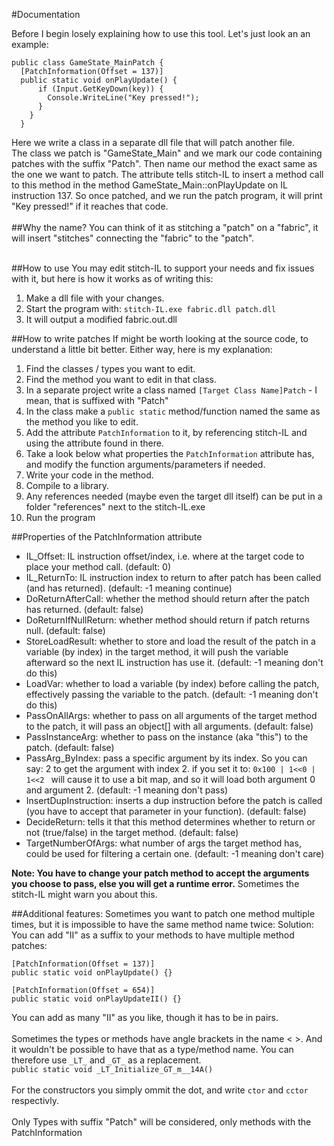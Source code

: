 #Documentation

Before I begin losely explaining how to use this tool. Let's just look an an example:
```
public class GameState_MainPatch {
  [PatchInformation(Offset = 137)]
  public static void onPlayUpdate() {
      if (Input.GetKeyDown(key)) {
        Console.WriteLine("Key pressed!");
      }
    }
  }
```
Here we write a class in a separate dll file that will patch another file.  
The class we patch is "GameState_Main" and we mark our code containing patches with the suffix "Patch".
Then name our method the exact same as the one we want to patch.
The attribute tells stitch-IL to insert a method call to this method in the method GameState_Main::onPlayUpdate on IL instruction 137.
So once patched, and we run the patch program, it will print "Key pressed!" if it reaches that code.  
<br />
##Why the name?
You can think of it as stitching a "patch" on a "fabric", it will insert "stitches" connecting the "fabric" to the "patch".  
<br />

##How to use
You may edit stitch-IL to support your needs and fix issues with it, but here is how it works as of writing this:  
1. Make a dll file with your changes.
2. Start the program with: `stitch-IL.exe fabric.dll patch.dll`
3. It will output a modified fabric.out.dll

##How to write patches
If might be worth looking at the source code, to understand a little bit better. Either way, here is my explanation:
1. Find the classes / types you want to edit.
2. Find the method you want to edit in that class.
3. In a separate project write a class named `[Target Class Name]Patch` - I mean, that is suffixed with "Patch"
4. In the class make a `public static` method/function named the same as the method you like to edit.
5. Add the attribute `PatchInformation` to it, by referencing stitch-IL and using the attribute found in there.
6. Take a look below what properties the `PatchInformation` attribute has, and modify the function arguments/parameters if needed.
7. Write your code in the method.
8. Compile to a library.
9. Any references needed (maybe even the target dll itself) can be put in a folder "references" next to the stitch-IL.exe
10. Run the program

##Properties of the PatchInformation attribute
* IL_Offset: IL instruction offset/index, i.e. where at the target code to place your method call. (default: 0)
* IL_ReturnTo: IL instruction index to return to after patch has been called (and has returned). (default: -1  meaning continue)
* DoReturnAfterCall: whether the method should return after the patch has returned. (default: false)
* DoReturnIfNullReturn: whether method should return if patch returns null. (default: false)
* StoreLoadResult: whether to store and load the result of the patch in a variable (by index) in the target method, it will push the variable afterward so the next IL instruction has use it. (default: -1  meaning don't do this)
* LoadVar: whether to load a variable (by index) before calling the patch, effectively passing the variable to the patch. (default: -1  meaning don't do this)
* PassOnAllArgs: whether to pass on all arguments of the target method to the patch, it will pass an object[] with all arguments. (default: false)
* PassInstanceArg: whether to pass on the instance (aka "this") to the patch. (default: false)
* PassArg_ByIndex: pass a specific argument by its index. So you can say: 2 to get the argument with index 2. if you set it to: `0x100 | 1<<0 | 1<<2 ` will cause it to use a bit map, and so it will load both argument 0 and argument 2. (default: -1  meaning don't pass)
* InsertDupInstruction: inserts a dup instruction before the patch is called (you have to accept that parameter in your function). (default: false)
* DecideReturn: tells it that this method determines whether to return or not (true/false) in the target method. (default: false)
* TargetNumberOfArgs: what number of args the target method has, could be used for filtering a certain one. (default: -1  meaning don't care)

**Note: You have to change your patch method to accept the arguments you choose to pass, else you will get a runtime error.**
Sometimes the stitch-IL might warn you about this.

##Additional features:
Sometimes you want to patch one method multiple times, but it is impossible to have the same method name twice:
Solution: You can add "II" as a suffix to your methods to have multiple method patches:
```
[PatchInformation(Offset = 137)]
public static void onPlayUpdate() {}

[PatchInformation(Offset = 654)]
public static void onPlayUpdateII() {}
```
You can add as many "II" as you like, though it has to be in pairs.  
<br />
Sometimes the types or methods have angle brackets in the name < >. And it wouldn't be possible to have that as a type/method name.
You can therefore use `_LT_` and `_GT_` as a replacement.  
`public static void _LT_Initialize_GT_m__14A()`  
<br />
For the constructors you simply ommit the dot, and write `ctor` and `cctor` respectivly.
<br />
<br />
Only Types with suffix "Patch" will be considered, only methods with the PatchInformation 
